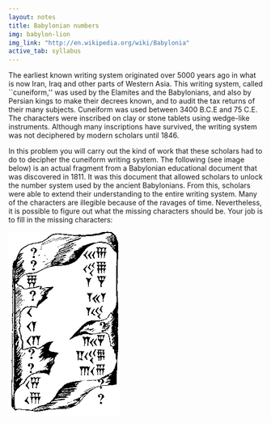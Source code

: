 ```yaml
---
layout: notes
title: Babylonian numbers
img: babylon-lion
img_link: "http://en.wikipedia.org/wiki/Babylonia"
active_tab: syllabus
---
```


The earliest known writing system originated over 5000 years ago in what is now Iran, Iraq and other parts of Western Asia. This writing system, called ``cuneiform,'' was used by the Elamites and the Babylonians, and also by Persian kings to make their decrees known, and to audit the tax returns of their many subjects. Cuneiform was used between 3400 B.C.E and 75 C.E. The characters were inscribed on clay or stone tablets using wedge-like instruments. Although many inscriptions have survived, the writing system was not deciphered by modern scholars until 1846.

In this problem you will carry out the kind of work that these scholars had to do to decipher the cuneiform writing system. The following (see image below) is an actual fragment from a Babylonian educational document that was discovered in 1811. It was this document that allowed scholars to unlock the number system used by the ancient Babylonians. From this, scholars were able to extend their understanding to the entire writing system. Many of the characters are illegible because of the ravages of time. Nevertheless, it is possible to figure out what the missing characters should be. Your job is to fill in the missing characters:

![Bablylonian tablet](bab-stone.jpg 'Bablylonian tablet with numbers')


